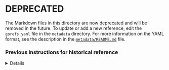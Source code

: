 # DEPRECATED

The Markdown files in this directory are now deprecated and will be removed in the future. To update or add a new reference, edit the `gorefs.yaml` file in the `metadata` directory. For more information on the YAML format, see the description in the [`metadata/README.md`](../README.md) file.


### Previous instructions for historical reference
<details>
How to add a reference to the system:

 1. Go to [https://github.com/geneontology/go-site/tree/master/metadata/gorefs](https://github.com/geneontology/go-site/tree/master/metadata/gorefs)
 2. Click [create new file](https://github.com/geneontology/go-site/new/master/metadata/gorefs)
 3. Be sure to follow naming conventions, the file should be called `goref-NNNNNNN.md`. Choose the next available ID.
 4. Add a markdown file, plus YAML block. The easiest thing is to adapt an existing one, e.g. [goref-0000026.md](goref-0000026.md) -- click on [raw](https://raw.githubusercontent.com/geneontology/go-site/master/metadata/gorefs/goref-0000026.md) to see the raw file.
 5. Save
 6. Select "make changes on a new branch" if requested
 67. Click the button to make a Pull Request

A member of GO Central will review your changes and either incorporate. This person will also update the index -- the [README.md](README.md) file. This is done by typing `make all` on the command line after checking out the repo.

Note the same procedure can be used to make edits to existing GOREFS.
</details>